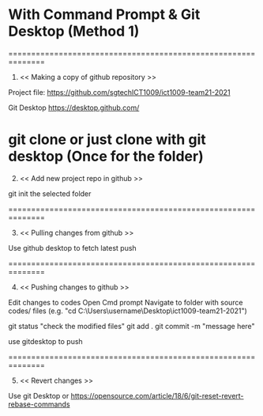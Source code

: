 # With Command Prompt & Git Desktop (Method 1)
==============================================================

1. << Making a copy of github repository >>

Project file:
https://github.com/sgtechICT1009/ict1009-team21-2021 

Git Desktop 
https://desktop.github.com/

git clone or just clone with git desktop (Once for the folder)
==============================================================

2. << Add new project repo in github >>

git init the selected folder

==============================================================

3. << Pulling changes from github >>

Use github desktop to fetch latest push

==============================================================

4. << Pushing changes to github >>

Edit changes to codes
Open Cmd prompt
Navigate to folder with source codes/ files (e.g. "cd C:\Users\username\Desktop\ict1009-team21-2021")

git status "check the modified files"
git add . 
git commit -m "message here"

use gitdesktop to push

==============================================================

5. << Revert changes >>

Use git Desktop or https://opensource.com/article/18/6/git-reset-revert-rebase-commands
